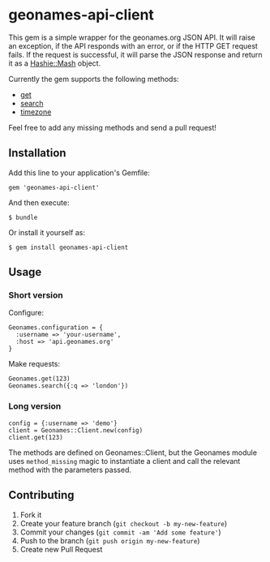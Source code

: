 # geonames-api-client

This gem is a simple wrapper for the geonames.org JSON API. It will raise an
exception, if the API responds with an error, or if the HTTP GET request fails.
If the request is successful, it will parse the JSON response and return it as
a [Hashie::Mash](https://github.com/intridea/hashie#mash) object.

Currently the gem supports the following methods:

- [get](http://www.geonames.org/export/web-services.html#get)
- [search](http://www.geonames.org/export/geonames-search.html)
- [timezone](http://www.geonames.org/export/web-services.html#timezone)

Feel free to add any missing methods and send a pull request!

## Installation

Add this line to your application's Gemfile:

    gem 'geonames-api-client'

And then execute:

    $ bundle

Or install it yourself as:

    $ gem install geonames-api-client

## Usage

### Short version

Configure:
```
Geonames.configuration = {
  :username => 'your-username',
  :host => 'api.geonames.org'
}
```
Make requests:
```
Geonames.get(123)
Geonames.search({:q => 'london'})
```

### Long version

```
config = {:username => 'demo'}
client = Geonames::Client.new(config)
client.get(123)
```

The methods are defined on Geonames::Client, but the Geonames module uses
`method_missing` magic to instantiate a client and call the relevant method
with the parameters passed.

## Contributing

1. Fork it
2. Create your feature branch (`git checkout -b my-new-feature`)
3. Commit your changes (`git commit -am 'Add some feature'`)
4. Push to the branch (`git push origin my-new-feature`)
5. Create new Pull Request
